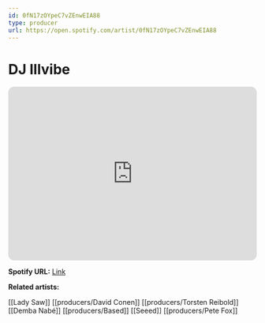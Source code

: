 ```yaml
---
id: 0fN17zOYpeC7vZEnwEIA88
type: producer
url: https://open.spotify.com/artist/0fN17zOYpeC7vZEnwEIA88
---
```

# DJ Illvibe

<iframe style="border-radius:12px" src="https://open.spotify.com/embed/artist/0fN17zOYpeC7vZEnwEIA88" width="100%" height="352" frameBorder="0" allowfullscreen="" allow="autoplay; clipboard-write; encrypted-media; fullscreen; picture-in-picture" loading="lazy"></iframe>

**Spotify URL:** [Link](https://open.spotify.com/artist/0fN17zOYpeC7vZEnwEIA88)

**Related artists:**

[[Lady Saw]]
[[producers/David Conen]]
[[producers/Torsten Reibold]]
[[Demba Nabé]]
[[producers/Based]]
[[Seeed]]
[[producers/Pete Fox]]

